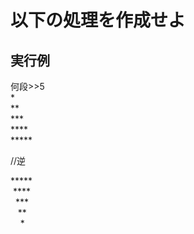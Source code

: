 # 以下の処理を作成せよ

## 実行例

何段>>5  
\*  
\*\*  
\*\*\*  
\*\*\*\*  
\*\*\*\*\*  

//逆

\*\*\*\*\*  
&nbsp;\*\*\*\*   
&nbsp;&nbsp;\*\*\*   
&nbsp;&nbsp;&nbsp;\*\*  
&nbsp;&nbsp;&nbsp;&nbsp;\*  
